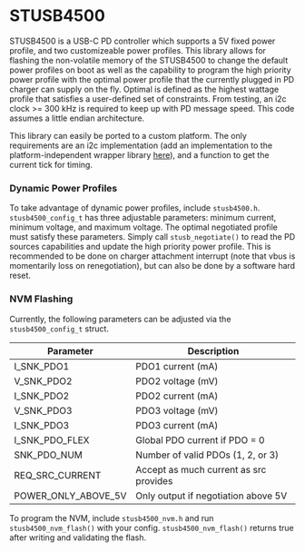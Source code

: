 # STUSB4500
STUSB4500 is a USB-C PD controller which supports a 5V fixed power profile, and two customizeable power profiles. This library allows for flashing the non-volatile memory of the STUSB4500 to change the default power profiles on boot as well as the capability to program the high priority power profile with the optimal power profile that the currently plugged in PD charger can supply on the fly. Optimal is defined as the highest wattage profile that satisfies a user-defined set of constraints. From testing, an i2c clock >= 300 kHz is required to keep up with PD message speed. This code assumes a little endian architecture. 

This library can easily be ported to a custom platform. The only requirements are an i2c implementation (add an implementation to the platform-independent wrapper library [here](https://github.com/jefflongo/libi2c)), and a function to get the current tick for timing.

### Dynamic Power Profiles
To take advantage of dynamic power profiles, include `stusb4500.h`. `stusb4500_config_t` has three adjustable parameters: minimum current, minimum voltage, and maximum voltage. The optimal negotiated profile must satisfy these parameters. Simply call `stusb_negotiate()` to read the PD sources capabilities and update the high priority power profile. This is recommended to be done on charger attachment interrupt (note that vbus is momentarily loss on renegotiation), but can also be done by a software hard reset.

### NVM Flashing
Currently, the following parameters can be adjusted via the `stusb4500_config_t` struct.

| Parameter           | Description                            |
| ------------------- | -------------------------------------- |
| I_SNK_PDO1          | PDO1 current (mA)                      |
| V_SNK_PDO2          | PDO2 voltage (mV)                      |
| I_SNK_PDO2          | PDO2 current (mA)                      |
| V_SNK_PDO3          | PDO3 voltage (mV)                      |
| I_SNK_PDO3          | PDO3 current (mA)                      |
| I_SNK_PDO_FLEX      | Global PDO current if PDO = 0          |
| SNK_PDO_NUM         | Number of valid PDOs (1, 2, or 3)      |
| REQ_SRC_CURRENT     | Accept as much current as src provides |
| POWER_ONLY_ABOVE_5V | Only output if negotiation above 5V    |

To program the NVM, include `stusb4500_nvm.h` and run `stusb4500_nvm_flash()` with your config. `stusb4500_nvm_flash()` returns true after writing and validating the flash.
